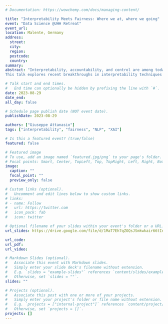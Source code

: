 ```yaml
---
# Documentation: https://wowchemy.com/docs/managing-content/

title: "Interpretability Meets Fairness: Where we at, where we going"
event: "Data Science @UHH Retreat"
event_url:
location: Malente, Germany
address:
  street:
  city:
  region:
  postcode:
  country:
summary: 
abstract: "Interpretability, accountability, and control are among today's biggest challenges with modern large-scale models. Even though recent technological advances (e.g., scale, multiple training sources, generation via prompting, and in-context learning) counter transparency, a large body of research has explored how, what, and when it is possible to attribute specific (undesired) behaviors to models. 
This talk explores recent breakthroughs in interpretability techniques designed to ensure fairness and safety in language models. We will discuss methods for identifying biases and vulnerabilities, enabling us to create more equitable and trustworthy AI systems. The presentation will also address challenges and trade-offs associated with interpretability, paving the way for safer and more inclusive models."

# Talk start and end times.
#   End time can optionally be hidden by prefixing the line with `#`.
date: 2023-08-29
date_end: 
all_day: false

# Schedule page publish date (NOT event date).
publishDate: 2023-08-29

authors: ["Giuseppe Attanasio"]
tags: ["interpretability", "fairness", "NLP", "XAI"]

# Is this a featured event? (true/false)
featured: false

# Featured image
# To use, add an image named `featured.jpg/png` to your page's folder. 
# Focal points: Smart, Center, TopLeft, Top, TopRight, Left, Right, BottomLeft, Bottom, BottomRight.
image:
  caption: ""
  focal_point: ""
  preview_only: false

# Custom links (optional).
#   Uncomment and edit lines below to show custom links.
# links:
# - name: Follow
#   url: https://twitter.com
#   icon_pack: fab
#   icon: twitter

# Optional filename of your slides within your event's folder or a URL.
url_slides: https://drive.google.com/file/d/1MaT7Eh7qZOQsJSmkwkair66tIniqzZO-/view?usp=drive_link

url_code: 
url_pdf:
url_video:

# Markdown Slides (optional).
#   Associate this event with Markdown slides.
#   Simply enter your slide deck's filename without extension.
#   E.g. `slides = "example-slides"` references `content/slides/example-slides.md`.
#   Otherwise, set `slides = ""`.
slides: ""

# Projects (optional).
#   Associate this post with one or more of your projects.
#   Simply enter your project's folder or file name without extension.
#   E.g. `projects = ["internal-project"]` references `content/project/deep-learning/index.md`.
#   Otherwise, set `projects = []`.
projects: []
---
```


